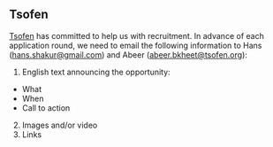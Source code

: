 ## Tsofen

[Tsofen](http://tsofen.org/) has committed to help us with recruitment. In advance of each application round, we need to email the following information to Hans (hans.shakur@gmail.com) and Abeer (abeer.bkheet@tsofen.org):

1. English text announcing the opportunity: 
- What 
- When
- Call to action
2. Images and/or video
3. Links
